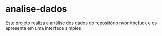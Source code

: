 # analise-dados
Este projeto realiza a análise dos dados do repositório nvbn/thefuck e os apresenta em uma interface simples
